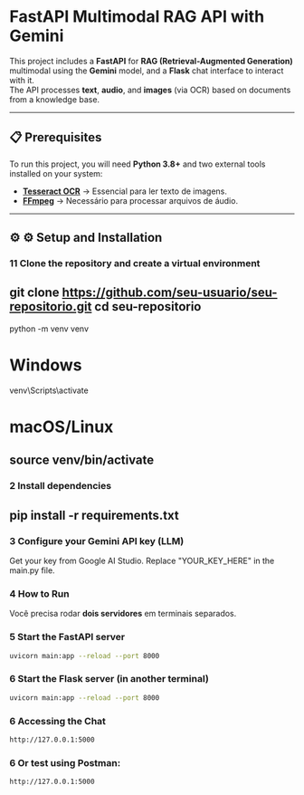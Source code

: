 # FastAPI Multimodal RAG API with Gemini

This project includes a **FastAPI** for **RAG (Retrieval-Augmented Generation)** multimodal using the **Gemini** model, and a **Flask** chat interface to interact with it.  
The API processes **text**, **audio**, and **images** (via OCR) based on documents from a knowledge base.


---

## 📋 Prerequisites

To run this project, you will need **Python 3.8+** and two external tools installed on your system:

- **[Tesseract OCR](https://github.com/tesseract-ocr/tesseract)** → Essencial para ler texto de imagens.  
- **[FFmpeg](https://ffmpeg.org/download.html)** → Necessário para processar arquivos de áudio.

---

## ⚙️ ⚙️ Setup and Installation

### 11 Clone the repository and create a virtual environment
git clone https://github.com/seu-usuario/seu-repositorio.git
cd seu-repositorio
---

python -m venv venv
# Windows
venv\Scripts\activate
# macOS/Linux
source venv/bin/activate
---

### 2 Install dependencies
pip install -r requirements.txt
---

### 3 Configure your Gemini API key (LLM)
Get your key from Google AI Studio.
Replace "YOUR_KEY_HERE" in the main.py file.

### 4 How to Run
Você precisa rodar **dois servidores** em terminais separados.

### 5  Start the FastAPI server
```bash
uvicorn main:app --reload --port 8000
```
### 6 Start the Flask server (in another terminal)
```bash
uvicorn main:app --reload --port 8000
```
### 6 Accessing the Chat
```bash
http://127.0.0.1:5000
```
### 6 Or test using Postman:
```bash
http://127.0.0.1:5000
